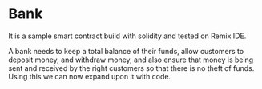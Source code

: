 # Bank
It is a sample smart contract build with solidity and tested on Remix IDE.

A bank needs to keep a total balance of their funds, allow customers to deposit money, and withdraw money, 
and also ensure that money is being sent and received by the right customers so that there is no theft of funds. 
Using this we can now expand upon it with code.
